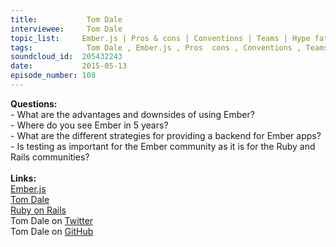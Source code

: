 ```yaml
--- 
title:           Tom Dale 
interviewee:     Tom Dale 
topic_list:     Ember.js | Pros & cons | Conventions | Teams | Hype fatigue | Release cycle | Big investment | FastBoot | Ember’s future | Backends | Adapter layer | Ember & testing | Generated tests | Ember.Container | RSpec & Capybara
tags:            Tom Dale , Ember.js , Pros  cons , Conventions , Teams , Hype fatigue , Release cycle , Big investment , FastBoot , Ember’s future , Backends , Adapter layer , Ember  testing , Generated tests , Ember.Container , RSpec  Capybara
soundcloud_id:  205432243
date:           2015-05-13
episode_number: 108
---
```


<p class="show_notes_display"><b>Questions:</b><br>- What are the advantages and downsides of using Ember?<br>- Where do you see Ember in 5 years?<br>- What are the different strategies for providing a backend for Ember apps?<br>- Is testing as important for the Ember community as it is for the Ruby and Rails communities?<br><b><br>Links:<br></b><a rel="nofollow" target="_blank" href="http://emberjs.com/">Ember.js</a><br><a rel="nofollow" target="_blank" href="http://tomdale.net/">Tom Dale</a><br><a rel="nofollow" target="_blank" href="http://rubyonrails.org/">Ruby on Rails</a><br>Tom Dale on <a rel="nofollow" target="_blank" href="https://twitter.com/tomdale">Twitter</a> <br>Tom Dale on <a rel="nofollow" target="_blank" href="https://github.com/tomdale">GitHub</a><br></p>
